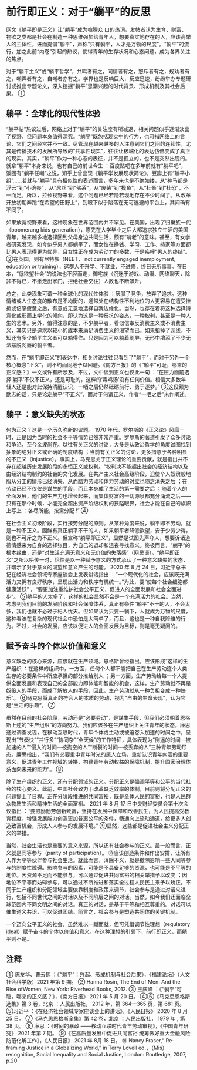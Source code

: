 # 前行即正义：对于“躺平”的反思

网文《躺平即是正义》让“躺平”成为喧腾众 口的热词。发帖者认为生育、财富、物欲之类都是社会在制造一种思维强加给青年人，想要真实地存在的人，应该高举人的主体性，进而提倡“躺平”，声称“只有躺平，人才是万物的尺度”。“躺平”的流行，加之此前“内卷”引起的热议，使得青年的生存状况和心态问题，成为各界关注的焦点。

对于“躺平主义”或“躺平哲学”，共鸣者有之，同情者有之，怒斥者有之，规劝者有之，嘲弄者有之，自嘲者亦有之。学界也是反响巨大，反应迅速，纷纷举办专题研讨或推出专题论文，深入挖掘“躺平”思潮兴起的时代背景、形成机制及其社会后果。 ①  

## 躺平 ：全球化的现代性体验  

“躺平帖”热议过后，网络上对于“躺平”的关注度有所减退，相关问题似乎逐渐淡出了视野，但问题本身值得深究。“躺平”既包括现实中的行为，也可指网络上的言论，它们之间经常并不一致。尽管现在越来越多的人注意到它们之间的连续性，尤其是传播技术的发展所导致的“共享性现实”，往往让极端化的表达仿佛变成了真正的现实。其实，“躺平”作为一种心态的表征，并不是孤立的，也不是突然出现的。就拿“躺平”本身来说，也有自己的前世今生 ：百度贴吧在多年前就有“躺平吧”，饭圈有“躺平任嘲”之说，知乎上曾出现《躺平学发展现状简论》，豆瓣上有“躺平小组”……若就与“躺平”具有相似性的表述而言，多年来也是不绝如缕，从“神马都是浮云”到“小确丧”，从“屌丝”到“佛系”，从“废柴”到“摸鱼”，从“社畜”到“社恐”，不一而足。所以，拉长视野来看，这个问题已经若隐若现地存在不少时间了。从改革开放初期奔跑“在希望的田野上”，到眼下似乎陷落在无可逃避的平台上，其间确有不同了。

如果放宽视野来看，这种现象在世界范围内并不罕见。在美国，出现了归巢族一代（boomerang kids generation），原先在大学毕业之后大都追求独立生活的美国青年，越来越多地选择回到父母身边共同生活，颇有“啃老”的意味。甚至，有女学者研究发现，如今似乎男人都躺平了，而女性在挣钱、学习、工作、持家等方面都比男人表现得更为优异，且女性正在成为劳动力的多数，于是疾呼“男人的终结”。 ②在英国，则有尼特族（NEET， not currently engaged inemployment, education or training），这群人不升学、不就业、不进修，终日无所事事。在日本，“低欲望社会”的说法也不胫而走，御宅族（沉迷于游戏、动漫、网络聊天，除非不得已，不愿走出家门，拒绝社会交往）人数也不断飙升。  

总之，此类现象可谓一种全球化的现代性体验 ：厌腻了竞争，放弃了追求。这种情绪或人生态度的散布是不均衡的，通常处在结构性不利地位的人更容易在遭受挫折或倍感疲惫之后，有意或无意地选择自我边缘化。当然，也存在着将这种选择诗意化或形而上学化的倾向，即认为这是一种反抗的姿态，一种权利，甚至是一种人生的艺术。另外，值得注意的是，不少躺平者，看似信奉反消费主义或不消费主义，其实只是追求以较小的成本来满足消费主义的渴望而已。如果掐掉了网线，不知还有多少躺平主义者可以躺得住。只是因为可以躺着刷屏，无形中增添了不少无法摆脱网瘾的躺平者。

然而，在“躺平即正义”的表达中，相关讨论往往只看到了“躺平”，而对于另外一个核心概念“正义”，则不约而同地予以回避。《南方日报》的《“躺平”可耻，哪来的正义感？》一文或许有所涉及，不过，文中谈到正义也仅此一句 ：“在压力面前选择‘躺平’不仅不正义，还是可耻的，这样的‘毒鸡汤’没有任何价值。相信大多数年轻人还是能对此保持清醒认识，一哂之后仍然砥砺前行、勇于逐梦。” ③这段颇为励志的话，只是论定躺平“不正义”，而对于何谓正义，作者“一哂之后”未作阐述。

## 躺平 ：意义缺失的状态

何为正义？这是一个历久弥新的议题。 1970 年代，罗尔斯的《正义论》风靡一时，正是因为当时的社会不平等情势已然非常严重。罗尔斯的著述引发了众多讨论和争论，至今余波尚在。以往有关正义的讨论，大多是从政治哲学的角度试图找到抽象的绝对正义或正确的制度结构 ；当前有关正义的讨论，更多措意于各种明显的不正义（injustice）。事实上，马克思关于正义理论的重要贡献，就是指出并不存在超越历史发展阶段的永恒正义或权利。“权利决不能超出社会的经济结构以及由经济结构制约的社会的文化发展。在共产主义社会高级阶段，迫使个人奴隶般地服从分工的情形已经消失，从而脑力劳动和体力劳动的对立也随之消失之后 ；在劳动已经不仅仅是谋生的手段，而且本身成了生活的第一需要之后 ；随着个人的全面发展，他们的生产力也增长起来，而集体财富的一切源泉都充分涌流之后——只有在那个时候，才能完全超出资产阶级权利的狭隘眼界，社会才能在自己的旗帜上写上 ：各尽所能，按需分配 !” ④

在社会主义初级阶段，实行按劳分配的原则。从某种角度来说，躺平即不劳动，就是一种不正义。因鲜有真正躺平不干的人，如果躺平者降低欲望，安于少劳少得，则也不可斥之为不正义。但宣称“躺平即正义”，显然是试图先声夺人，想要诉诸道德情感来为自身的选择张目，为自己的退却和沮丧寻找意义。终极而言，“躺平”的根本缘由，还是“对生活充满无意义和无价值的失落感”（网民语）。“躺平即正义”之所以哄传一时，恰恰是以一种赋予意义的方式承认了一种意义缺失的状态，并暗示了对于意义的渴望和意义产生的可能。 2020 年 8 月 24 日，习近平总书记在经济社会领域专家座谈会上发表讲话指出 ：“一个现代化的社会，应该既充满活力又拥有良好秩序，呈现出活力和秩序有机统一。”为此，要“使每个社会细胞都健康活跃” ，“要更加注重维护社会公平正义，促进人的全面发展和社会全面进步”。 ⑤躺平的人太多了，这样的社会显然不会是一个充满活力的社会。当然，考虑到我们目前的发展阶段和社会保障体系，真正有条件“躺平”不干的人，不会太多，我们也就不必过于杞人忧天。但如果认为只要一躺下，人就成为万物的尺度，这种看法在复杂的现代社会中恐怕是太简单了，而且，这也是一种自我降维的行为。不过，社会的发展，应该以促进人的全面发展为目标，则是毫无疑问的。  

## 赋予奋斗的个体以价值和意义

意义缺乏的核心来源，应该就在生产领域。恩格斯曾经指出，应该形成“这样的生产组织 ：在这样的组织中，一方面，任何个人都不能把自己在生产劳动这个人类生存的必要条件中所应承担的部分推给别人 ；另一方面，生产劳动给每一个人提供全面发展和表现自己的全部能力即体能和智能的机会，这样，生产劳动就不再是奴役人的手段，而成了解放人的手段，因此，生产劳动就从一种负担变成一种快乐”。 ⑥马克思将真正的符合人的本质的劳动，视为“自由的生命表现”，认为它是“生活的乐趣”。 ⑦

虽然在目前的社会阶段，劳动还是“必要劳动”，是谋生手段，但我们必须朝着恩格斯上述的“生产组织”的方向努力。我们应该多在生产组织上关注青年的状态。廉思通过调查发现，在移动互联时代，青年个体或主动或被迫卷入加速的时间之中，呈现出“节奏快”“并行多”“协同杂”“全天候”的工作特征，具体表现为“倒逼的时间—被加速的人”“侵入的时间—被掏空的人”“断裂的时间—被丢弃的人”三种青年劳动形态。廉思指出，“我们有必要重申青年时光的属人立场，重新认识青年内涵的重要意义，促进青年工作视域的转换，构建青年劳动权益的保障机制，提升国家治理体系面向未来的能力”。 ⑧

除了生产组织的正义，还有分配领域的正义。分配正义是强调平等和公平的当代社会的核心要义。此前，中国社会致力于改革缺乏效率的体制，目前则将分配正义的问题提上了日程。正在分阶段推进的共同富裕，既是全体人民的富裕，也是人民群众物质生活和精神生活的全面富裕。 2021 年 8 月 17 日中央财经委员会第十次会议指出 ：“要鼓励勤劳创新致富，坚持在发展中保障和改善民生，为人民提高受教育程度、增强发展能力创造更加普惠公平的条件，畅通向上流动通道，给更多人创造致富机会，形成人人参与的发展环境。” ⑨显然，这些都是促进社会主义分配正义的举措。

当然，社会生活也是重要的意义来源，所以还有社会参与的正义。最一般而言，正义就是同等参与（parity of participation）。 ⑩应该创造条件和作出安排，让所有人作为平等伙伴参与社会生活。就此而言，消除不义，就是撤除影响一些人同等参与的制度性障碍。影响参与的因素，可能是不具备足够的资源，也可能是不平等的地位。因资源不足而不能参与，可以通过促进共同富裕的相关举措予以改变 ；因地位不平等而妨碍参与，可以通过不断推进和落实全过程人民民主来予以矫正。不同于生产组织和分配领域主要依靠制度和政策来调节，社会参与是通过对话来进行，包括不同世代之间的对话以及不同阶层之间的对话。当然，如今我们还面临全球范围内不同文明之间的对话。真正的对话，是基于平等和相互尊重的。对话可以催生道义共识，可以促进团结。简言之，社会参与是塑造共同体的关键机制。

一个迈向公平正义的社会，虽然难以一蹴而就，但可凭借调节性理想（regulatory ideal）赋予奋斗的个体以价值和意义。在这种理想的引领下，前行即正义，而躺平则不是。

## 注释 

① 陈友华、曹云鹤 ：《“躺平”：兴起、形成机制与社会后果》，《福建论坛》（人文社会科学版）2021 年第 9 期。
② Hanna Rosin, The End of Men: And the Rise ofWomen, New York: Riverhead Books, 2012.
③ 王庆峰 ：《“躺平”可耻，哪来的正义感？》，《南方日报》 2021 年 5 月 20 日。
④⑥《马克思恩格斯选集》第 3 卷，北京 ：人民出版社， 2012 年，第 364—365 页，第 681 页。
⑤习近平 ：《在经济社会领域专家座谈会上的讲话》，《人民日报》 2020 年 8 月 25 日。
⑦《马克思恩格斯全集》第 42 卷，北京 ：人民出版社， 1979 年 , 第 38 页。
⑧ 廉思 ：《时间的暴政 ——移动互联时代青年劳动审视》，《中国青年研究》 2021 年第 7 期。
⑨《在高质量发展中促进共同富裕 统筹做好重大金融风险防范化解工作》，《人民日报》 2021 年 8月 18 日。
⑩ Nancy Fraser,“ Re-framing Justice in a Globalizing World,” in Terry Lovell ed.，（Mis）recognition, Social Inequality and Social Justice, London: Routledge, 2007, p.20